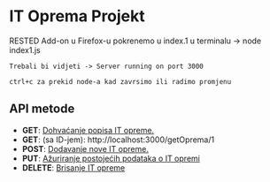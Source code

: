 # IT Oprema Projekt

RESTED Add-on u Firefox-u 
    pokrenemo u index.1 u terminalu -> node index1.js

    Trebali bi vidjeti -> Server running on port 3000

    ctrl+c za prekid node-a kad zavrsimo ili radimo promjenu



## API metode
- **GET**: [Dohvaćanje popisa IT opreme.](http://localhost:3000/getOprema)
- **GET**: (sa ID-jem): http://localhost:3000/getOprema/1
- **POST**: [Dodavanje nove IT opreme.](http://localhost:3000/addOprema)
- **PUT**: [Ažuriranje postojećih podataka o IT opremi](http://localhost:3000/updateOprema/1)
- **DELETE**: [Brisanje IT opreme](http://localhost:3000/deleteOprema/2)
